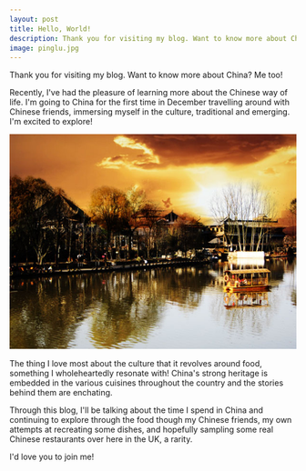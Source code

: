```yaml
---
layout: post
title: Hello, World!
description: Thank you for visiting my blog. Want to know more about China? Me too!
image: pinglu.jpg
---
```


Thank you for visiting my blog. Want to know more about China? Me too!

Recently, I've had the pleasure of learning more about the Chinese way of life. I'm going to China for the first time in December travelling around with Chinese friends, immersing myself in the culture, traditional and emerging. I'm excited to explore!

![Pinglu](/public/images/pinglu.jpg)

The thing I love most about the culture that it revolves around food, something I wholeheartedly resonate with! China's strong heritage is embedded in the various cuisines throughout the country and the stories behind them are enchating.

Through this blog, I'll be talking about the time I spend in China and continuing to explore through the food though my Chinese friends, my own attempts at recreating some dishes, and hopefully sampling some real Chinese restaurants over here in the UK, a rarity.

I'd love you to join me!